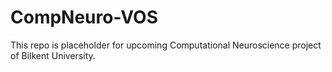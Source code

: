 # CompNeuro-VOS


This repo is placeholder for upcoming Computational Neuroscience project of Bilkent University.
